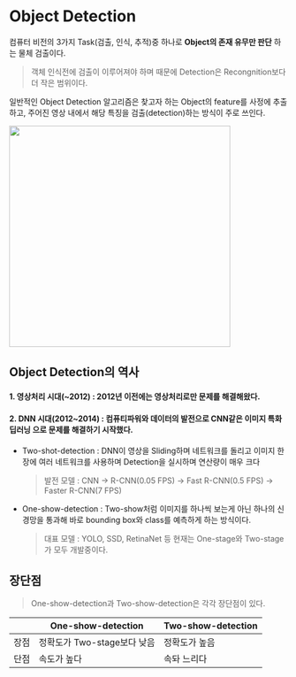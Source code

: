 # Object Detection
컴퓨터 비전의 3가지 Task(검출, 인식, 추적)중 하나로 __Object의 존재 유무만 판단__ 하는 물체 검출이다.
> 객체 인식전에 검출이 이루어져야 하며 때문에 Detection은 Recongnition보다 더 작은 범위이다.
     
일반적인 Object Detection 알고리즘은 찾고자 하는 Object의 feature를 사정에 추출하고, 주어진 영상 내에서 해당 특징을 검출(detection)하는 방식이 주로 쓰인다.

 <img src = 'https://img1.daumcdn.net/thumb/R1280x0/?scode=mtistory2&fname=https%3A%2F%2Fblog.kakaocdn.net%2Fdn%2FbQ5gE0%2FbtqCHwaMcJO%2FigK4jSdKsFmfYHlKKc3Sc1%2Fimg.png' width=400>

## Object Detection의 역사
#### 1. 영상처리 시대(~2012) : 2012년 이전에는 영상처리로만 문제를 해결해왔다.
#### 2. DNN 시대(2012~2014) : 컴퓨티파워와 데이터의 발전으로 CNN같은 이미지 특화 __딥러닝__ 으로 문제를 해결하기 시작했다.
* Two-shot-detection : DNN이 영상을 Sliding하며 네트워크를 돌리고 이미지 한장에 여러 네트워크를 사용하며 Detection을 실시하며 연산량이 매우 크다
    > 발전 모델 :  CNN -> R-CNN(0.05 FPS) -> Fast R-CNN(0.5 FPS) -> Faster R-CNN(7 FPS) 
* One-show-detection : Two-show처럼 이미지를 하나씩 보는게 아닌 하나의 신경망을 통과해 바로 bounding box와 class를 예측하게 하는 방식이다.
    > 대표 모델 : YOLO, SSD, RetinaNet 등
현재는 One-stage와 Two-stage가 모두 개발중이다.

## 장단점
> One-show-detection과 Two-show-detection은 각각 장단점이 있다.
> 
||One-show-detection|Two-show-detection|
|--|--|--|
|장점|정확도가 Two-stage보다 낮음|정확도가 높음|
|단점|속도가 높다|속돠 느리다|
